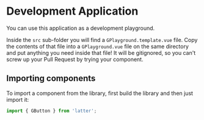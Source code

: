 # Development Application

You can use this application as a development playground.

Inside the `src` sub-folder you will find a `GPlayground.template.vue` file. Copy the contents of that file into a `GPlayground.vue` file on the same directory and put anything you need inside that file! It will be gitignored, so you can't screw up your Pull Request by trying your component.

## Importing components

To import a component from the library, first build the library and then just import it:

```ts
import { GButton } from 'latter';
```
